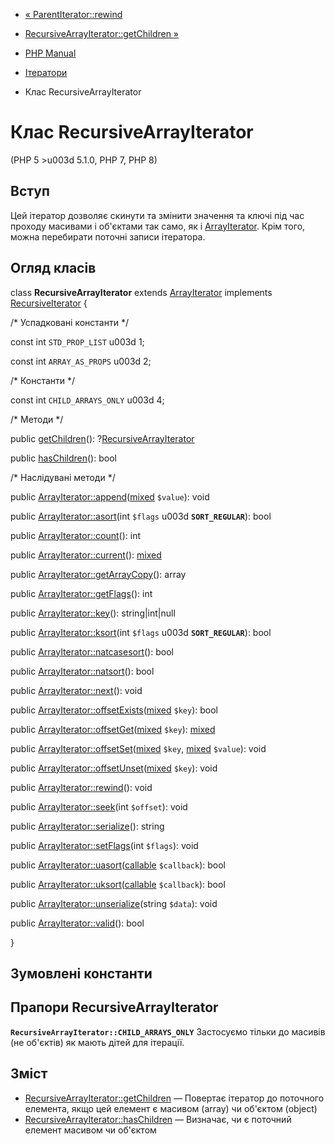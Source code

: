 - [« ParentIterator::rewind](parentiterator.rewind.md)
- [RecursiveArrayIterator::getChildren
»](recursivearrayiterator.getchildren.md)

- [PHP Manual](index.md)
- [Ітератори](spl.iterators.md)
- Клас RecursiveArrayIterator

# Клас RecursiveArrayIterator

(PHP 5 \>u003d 5.1.0, PHP 7, PHP 8)

## Вступ

Цей ітератор дозволяє скинути та змінити значення та ключі під час
проходу масивами і об'єктами так само, як і
[ArrayIterator](class.arrayiterator.md). Крім того, можна перебирати
поточні записи ітератора.

## Огляд класів

class **RecursiveArrayIterator** extends
[ArrayIterator](class.arrayiterator.md) implements
[RecursiveIterator](class.recursiveiterator.md) {

/\* Успадковані константи \*/

const int `STD_PROP_LIST` u003d 1;

const int `ARRAY_AS_PROPS` u003d 2;

/\* Константи \*/

const int `CHILD_ARRAYS_ONLY` u003d 4;

/\* Методи \*/

public [getChildren](recursivearrayiterator.getchildren.md)():
?[RecursiveArrayIterator](class.recursivearrayiterator.md)

public [hasChildren](recursivearrayiterator.haschildren.md)(): bool

/\* Наслідувані методи \*/

public
[ArrayIterator::append](arrayiterator.append.md)([mixed](language.types.declarations.md#language.types.declarations.mixed)
`$value`): void

public [ArrayIterator::asort](arrayiterator.asort.md)(int `$flags` u003d
**`SORT_REGULAR`**): bool

public [ArrayIterator::count](arrayiterator.count.md)(): int

public [ArrayIterator::current](arrayiterator.current.md)():
[mixed](language.types.declarations.md#language.types.declarations.mixed)

public [ArrayIterator::getArrayCopy](arrayiterator.getarraycopy.md)():
array

public [ArrayIterator::getFlags](arrayiterator.getflags.md)(): int

public [ArrayIterator::key](arrayiterator.key.md)(): string\|int\|null

public [ArrayIterator::ksort](arrayiterator.ksort.md)(int `$flags` u003d
**`SORT_REGULAR`**): bool

public [ArrayIterator::natcasesort](arrayiterator.natcasesort.md)():
bool

public [ArrayIterator::natsort](arrayiterator.natsort.md)(): bool

public [ArrayIterator::next](arrayiterator.next.md)(): void

public
[ArrayIterator::offsetExists](arrayiterator.offsetexists.md)([mixed](language.types.declarations.md#language.types.declarations.mixed)
`$key`): bool

public
[ArrayIterator::offsetGet](arrayiterator.offsetget.md)([mixed](language.types.declarations.md#language.types.declarations.mixed)
`$key`):
[mixed](language.types.declarations.md#language.types.declarations.mixed)

public
[ArrayIterator::offsetSet](arrayiterator.offsetset.md)([mixed](language.types.declarations.md#language.types.declarations.mixed)
`$key`,
[mixed](language.types.declarations.md#language.types.declarations.mixed)
`$value`): void

public
[ArrayIterator::offsetUnset](arrayiterator.offsetunset.md)([mixed](language.types.declarations.md#language.types.declarations.mixed)
`$key`): void

public [ArrayIterator::rewind](arrayiterator.rewind.md)(): void

public [ArrayIterator::seek](arrayiterator.seek.md)(int `$offset`):
void

public [ArrayIterator::serialize](arrayiterator.serialize.md)():
string

public [ArrayIterator::setFlags](arrayiterator.setflags.md)(int
`$flags`): void

public
[ArrayIterator::uasort](arrayiterator.uasort.md)([callable](language.types.callable.md)
`$callback`): bool

public
[ArrayIterator::uksort](arrayiterator.uksort.md)([callable](language.types.callable.md)
`$callback`): bool

public
[ArrayIterator::unserialize](arrayiterator.unserialize.md)(string
`$data`): void

public [ArrayIterator::valid](arrayiterator.valid.md)(): bool

}

## Зумовлені константи

## Прапори RecursiveArrayIterator

**`RecursiveArrayIterator::CHILD_ARRAYS_ONLY`**
Застосуємо тільки до масивів (не об'єктів) як мають дітей для
ітерації.

## Зміст

- [RecursiveArrayIterator::getChildren](recursivearrayiterator.getchildren.md)
— Повертає ітератор до поточного елемента, якщо цей елемент
є масивом (array) чи об'єктом (object)
- [RecursiveArrayIterator::hasChildren](recursivearrayiterator.haschildren.md)
— Визначає, чи є поточний елемент масивом чи об'єктом
